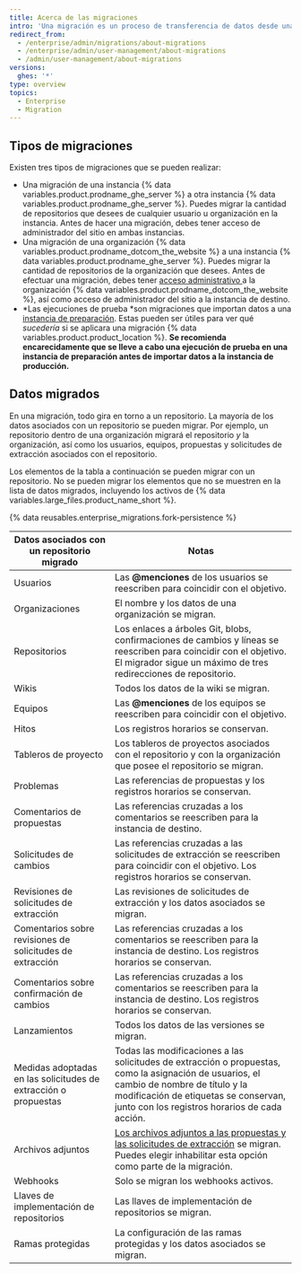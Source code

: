 ```yaml
---
title: Acerca de las migraciones
intro: 'Una migración es un proceso de transferencia de datos desde una ubicación *origen* (ya sea una organización {% data variables.product.prodname_dotcom_the_website %} o una instancia {% data variables.product.prodname_ghe_server %}) a una instancia *objetivo* {% data variables.product.prodname_ghe_server %}. Las migraciones se pueden utilizar para la transferencia de datos al cambiar de plataforma o actualizar el hardware en la instancia.'
redirect_from:
  - /enterprise/admin/migrations/about-migrations
  - /enterprise/admin/user-management/about-migrations
  - /admin/user-management/about-migrations
versions:
  ghes: '*'
type: overview
topics:
  - Enterprise
  - Migration
---
```


## Tipos de migraciones

Existen tres tipos de migraciones que se pueden realizar:

- Una migración de una instancia {% data variables.product.prodname_ghe_server %} a otra instancia {% data variables.product.prodname_ghe_server %}. Puedes migrar la cantidad de repositorios que desees de cualquier usuario u organización en la instancia. Antes de hacer una migración, debes tener acceso de administrador del sitio en ambas instancias.
- Una migración de una organización {% data variables.product.prodname_dotcom_the_website %} a una instancia {% data variables.product.prodname_ghe_server %}. Puedes migrar la cantidad de repositorios de la organización que desees. Antes de efectuar una migración, debes tener [ acceso administrativo ](/enterprise/user/articles/permission-levels-for-an-organization/) a la organización {% data variables.product.prodname_dotcom_the_website %}, así como acceso de administrador del sitio a la instancia de destino.
- *Las ejecuciones de prueba *son migraciones que importan datos a una [instancia de preparación](/enterprise/admin/guides/installation/setting-up-a-staging-instance/). Estas pueden ser útiles para ver qué *sucedería* si se aplicara una migración {% data variables.product.product_location %}. **Se recomienda encarecidamente que se lleve a cabo una ejecución de prueba en una instancia de preparación antes de importar datos a la instancia de producción.**

## Datos migrados

En una migración, todo gira en torno a un repositorio. La mayoría de los datos asociados con un repositorio se pueden migrar. Por ejemplo, un repositorio dentro de una organización migrará el repositorio *y* la organización, así como los usuarios, equipos, propuestas y solicitudes de extracción asociados con el repositorio.

Los elementos de la tabla a continuación se pueden migrar con un repositorio. No se pueden migrar los elementos que no se muestren en la lista de datos migrados, incluyendo los activos de {% data variables.large_files.product_name_short %}.

{% data reusables.enterprise_migrations.fork-persistence %}

| Datos asociados con un repositorio migrado                      | Notas                                                                                                                                                                                                                              |
| --------------------------------------------------------------- | ---------------------------------------------------------------------------------------------------------------------------------------------------------------------------------------------------------------------------------- |
| Usuarios                                                        | Las **@menciones** de los usuarios se reescriben para coincidir con el objetivo.                                                                                                                                                   |
| Organizaciones                                                  | El nombre y los datos de una organización se migran.                                                                                                                                                                               |
| Repositorios                                                    | Los enlaces a árboles Git, blobs, confirmaciones de cambios y líneas se reescriben para coincidir con el objetivo. El migrador sigue un máximo de tres redirecciones de repositorio.                                               |
| Wikis                                                           | Todos los datos de la wiki se migran.                                                                                                                                                                                              |
| Equipos                                                         | Las **@menciones** de los equipos se reescriben para coincidir con el objetivo.                                                                                                                                                    |
| Hitos                                                           | Los registros horarios se conservan.                                                                                                                                                                                               |
| Tableros de proyecto                                            | Los tableros de proyectos asociados con el repositorio y con la organización que posee el repositorio se migran.                                                                                                                   |
| Problemas                                                       | Las referencias de propuestas y los registros horarios se conservan.                                                                                                                                                               |
| Comentarios de propuestas                                       | Las referencias cruzadas a los comentarios se reescriben para la instancia de destino.                                                                                                                                             |
| Solicitudes de cambios                                          | Las referencias cruzadas a las solicitudes de extracción se reescriben para coincidir con el objetivo. Los registros horarios se conservan.                                                                                        |
| Revisiones de solicitudes de extracción                         | Las revisiones de solicitudes de extracción y los datos asociados se migran.                                                                                                                                                       |
| Comentarios sobre revisiones de solicitudes de extracción       | Las referencias cruzadas a los comentarios se reescriben para la instancia de destino. Los registros horarios se conservan.                                                                                                        |
| Comentarios sobre confirmación de cambios                       | Las referencias cruzadas a los comentarios se reescriben para la instancia de destino. Los registros horarios se conservan.                                                                                                        |
| Lanzamientos                                                    | Todos los datos de las versiones se migran.                                                                                                                                                                                        |
| Medidas adoptadas en las solicitudes de extracción o propuestas | Todas las modificaciones a las solicitudes de extracción o propuestas, como la asignación de usuarios, el cambio de nombre de título y la modificación de etiquetas se conservan, junto con los registros horarios de cada acción. |
| Archivos adjuntos                                               | [Los archivos adjuntos a las propuestas y las solicitudes de extracción](/articles/file-attachments-on-issues-and-pull-requests) se migran. Puedes elegir inhabilitar esta opción como parte de la migración.                      |
| Webhooks                                                        | Solo se migran los webhooks activos.                                                                                                                                                                                               |
| Llaves de implementación de repositorios                        | Las llaves de implementación de repositorios se migran.                                                                                                                                                                            |
| Ramas protegidas                                                | La configuración de las ramas protegidas y los datos asociados se migran.                                                                                                                                                          |
